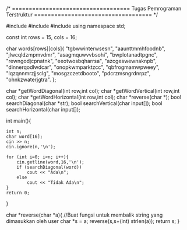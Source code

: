 /* ===================================
      Tugas Pemrograman Terstruktur
   =================================== */
   
#include <iostream>
#include <cstring>
#include <algorithm>
using namespace std;

const int rows = 15, cols = 16;

char words[rows][cols]{
   						"tgbwwinterwsesn",
  						"aaunttmmhfoodnb",
   						"jlwcqldzmpmvdmr",
   						"asagmquwvvbsohi",
    					"bwplotanadtpgnc",
    					"rewngodjcpnatnk",
    					"eeotwosbqharrsa",
    					"azcgeswewnaknpb",
    					"dinnerqodlwdcar",
    					"onopkwmparktzcc",
    					"qbfrogmamwpweey",
    					"lqzqnnmrzjjsclg",
    					"mosgzczetdbooto",
    					"pdcrzmsngrdnrpz",
    					"ohnkzwaterjgtra".
};

char *getWordDiagonal(int row,int col);
char *getWordVertical(int row,int col);
char *getWordHorizontal(int row,int col);
char *reverse(char *);
bool searchDiagonal(char *str);
bool searchVertical(char input[]);
bool searchHorizontal(char input[]);


int main(){
	
    int n;
    char word[16];
    cin >> n;
    cin.ignore(n,'\n');
    
	for (int i=0; i<n; i++){
        cin.getline(word,16,'\n');
        if (searchDiagonal(word))
            cout << "Ada\n";
        else 
            cout << "Tidak Ada\n";
    }
    return 0;
}

char *reverse(char *a){
    //Buat fungsi untuk membalik string yang dimasukkan oleh user
    char *s = a;
	reverse(s,s+(int) strlen(a));
	return s;
}
